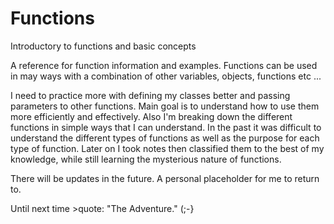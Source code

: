 # Functions

Introductory to functions and basic concepts

A reference for function information and examples. Functions can be used in may ways with a 
combination of other variables, objects, functions etc ...

I need to practice more with defining my classes better and passing parameters to other functions. 
Main goal is to understand how to use them more efficiently and effectively. Also I'm breaking down 
the different functions in simple ways that I can understand. In the past it was difficult to understand 
the different types of functions as well as the purpose for each type of function.  Later on I took notes 
then classified them to the best of my knowledge, while still learning the mysterious nature of functions.

There will be updates in the future. A personal placeholder for me to return to.

Until next time >quote: "The Adventure." (;-}
